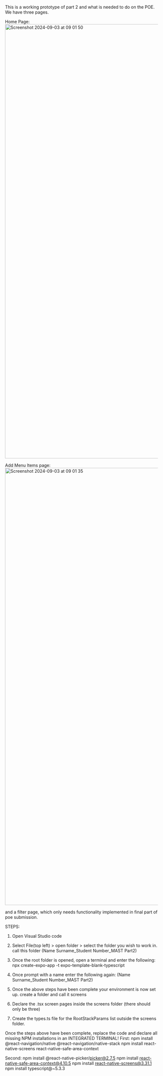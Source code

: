 This is a working prototype of part 2 and what is needed to do on the POE. We have three pages.

Home Page:
<img width="1427" alt="Screenshot 2024-09-03 at 09 01 50" src="https://github.com/user-attachments/assets/0f42e859-2fa8-4a6b-a760-84505fd3895c">

Add Menu Items page:
<img width="1437" alt="Screenshot 2024-09-03 at 09 01 35" src="https://github.com/user-attachments/assets/cf70c640-b31b-48fa-bbb7-11e05c53cd94">

and a filter page, which only needs functionality implemented in final part of poe submission. 


STEPS:
1) Open Visual Studio code
2) Select File(top left) > open folder > select the folder you wish to work in. call this folder (Name Surname_Student Number_MAST Part2)
3) Once the root folder is opened, open a terminal and enter the following: 
npx create-expo-app -t expo-template-blank-typescript

4) Once prompt with a name enter the following again:
(Name Surname_Student Number_MAST Part2)

5) Once the above steps have been complete your environment is now set up. create a folder and call it screens
6) Declare the .tsx screen pages inside the screens folder (there should only be three)
7) Create the types.ts file for the RootStackParams list outside the screens folder.

Once the steps above have been complete, replace the code and declare all missing NPM installations in an INTEGRATED TERMINAL!
First:
npm install @react-navigation/native @react-navigation/native-stack
npm install react-native-screens react-native-safe-area-context

Second:
npm install @react-native-picker/picker@2.7.5
npm install react-native-safe-area-context@4.10.5
npm install react-native-screens@3.31.1
npm install typescript@~5.3.3

